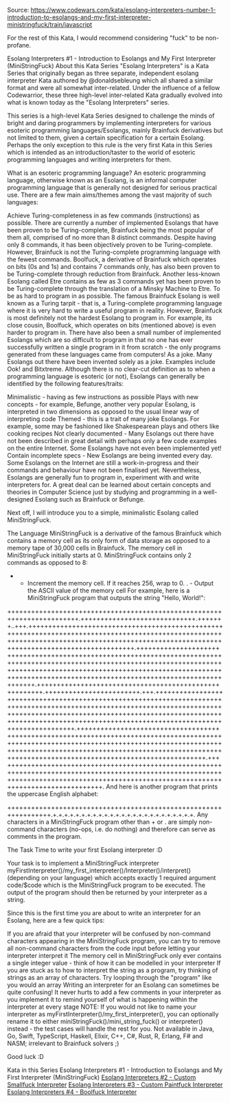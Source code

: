 Source: https://www.codewars.com/kata/esolang-interpreters-number-1-introduction-to-esolangs-and-my-first-interpreter-ministringfuck/train/javascript

For the rest of this Kata, I would recommend considering "fuck" to be non-profane.

Esolang Interpreters #1 - Introduction to Esolangs and My First Interpreter (MiniStringFuck)
About this Kata Series
"Esolang Interpreters" is a Kata Series that originally began as three separate, independent esolang interpreter Kata authored by @donaldsebleung which all shared a similar format and were all somewhat inter-related. Under the influence of a fellow Codewarrior, these three high-level inter-related Kata gradually evolved into what is known today as the "Esolang Interpreters" series.

This series is a high-level Kata Series designed to challenge the minds of bright and daring programmers by implementing interpreters for various esoteric programming languages/Esolangs, mainly Brainfuck derivatives but not limited to them, given a certain specification for a certain Esolang. Perhaps the only exception to this rule is the very first Kata in this Series which is intended as an introduction/taster to the world of esoteric programming languages and writing interpreters for them.

What is an esoteric programming language?
An esoteric programming language, otherwise known as an Esolang, is an informal computer programming language that is generally not designed for serious practical use. There are a few main aims/themes among the vast majority of such languages:

Achieve Turing-completeness in as few commands (instructions) as possible. There are currently a number of implemented Esolangs that have been proven to be Turing-complete, Brainfuck being the most popular of them all, comprised of no more than 8 distinct commands. Despite having only 8 commands, it has been objectively proven to be Turing-complete. However, Brainfuck is not the Turing-complete programming language with the fewest commands. Boolfuck, a derivative of Brainfuck which operates on bits (0s and 1s) and contains 7 commands only, has also been proven to be Turing-complete through reduction from Brainfuck. Another less-known Esolang called Etre contains as few as 3 commands yet has been proven to be Turing-complete through the translation of a Minsky Machine to Etre.
To be as hard to program in as possible. The famous Brainfuck Esolang is well known as a Turing tarpit - that is, a Turing-complete programming language where it is very hard to write a useful program in reality. However, Brainfuck is most definitely not the hardest Esolang to program in. For example, its close cousin, Boolfuck, which operates on bits (mentioned above) is even harder to program in. There have also been a small number of implemented Esolangs which are so difficult to program in that no one has ever successfully written a single program in it from scratch - the only programs generated from these languages came from computers!
As a joke. Many Esolangs out there have been invented solely as a joke. Examples include Ook! and Bitxtreme.
Although there is no clear-cut definition as to when a programming language is esoteric (or not), Esolangs can generally be identified by the following features/traits:

Minimalistic - having as few instructions as possible
Plays with new concepts - for example, Befunge, another very popular Esolang, is interpreted in two dimensions as opposed to the usual linear way of interpreting code
Themed - this is a trait of many joke Esolangs. For example, some may be fashioned like Shakespearean plays and others like cooking recipes
Not clearly documented - Many Esolangs out there have not been described in great detail with perhaps only a few code examples on the entire Internet. Some Esolangs have not even been implemented yet!
Contain incomplete specs - New Esolangs are being invented every day. Some Esolangs on the Internet are still a work-in-progress and their commands and behaviour have not been finalised yet.
Nevertheless, Esolangs are generally fun to program in, experiment with and write interpreters for. A great deal can be learned about certain concepts and theories in Computer Science just by studying and programming in a well-designed Esolang such as Brainfuck or Befunge.

Next off, I will introduce you to a simple, minimalistic Esolang called MiniStringFuck.

The Language
MiniStringFuck is a derivative of the famous Brainfuck which contains a memory cell as its only form of data storage as opposed to a memory tape of 30,000 cells in Brainfuck. The memory cell in MiniStringFuck initially starts at 0. MiniStringFuck contains only 2 commands as opposed to 8:

+ - Increment the memory cell. If it reaches 256, wrap to 0.
. - Output the ASCII value of the memory cell
For example, here is a MiniStringFuck program that outputs the string "Hello, World!":

++++++++++++++++++++++++++++++++++++++++++++++++++++++++++++++++++++++++.+++++++++++++++++++++++++++++.+++++++..+++.+++++++++++++++++++++++++++++++++++++++++++++++++++++++++++++++++++++++++++++++++++++++++++++++++++++++++++++++++++++++++++++++++++++++++++++++++++++++++++++++++++++++++++++++++++++++++++++.++++++++++++++++++++++++++++++++++++++++++++++++++++++++++++++++++++++++++++++++++++++++++++++++++++++++++++++++++++++++++++++++++++++++++++++++++++++++++++++++++++++++++++++++++++++++++++++++++++++++++++++++++++++++++++++++++++++++++++++++++++.+++++++++++++++++++++++++++++++++++++++++++++++++++++++.++++++++++++++++++++++++.+++.++++++++++++++++++++++++++++++++++++++++++++++++++++++++++++++++++++++++++++++++++++++++++++++++++++++++++++++++++++++++++++++++++++++++++++++++++++++++++++++++++++++++++++++++++++++++++++++++++++++++++++++++++++++++++++++++++++++++++++++++++++++++++.++++++++++++++++++++++++++++++++++++++++++++++++++++++++++++++++++++++++++++++++++++++++++++++++++++++++++++++++++++++++++++++++++++++++++++++++++++++++++++++++++++++++++++++++++++++++++++++++++++++++++++++++++++++++++++++++++++++++++++++++++++++++.+++++++++++++++++++++++++++++++++++++++++++++++++++++++++++++++++++++++++++++++++++++++++++++++++++++++++++++++++++++++++++++++++++++++++++++++++++++++++++++++++++++++++++++++++++++++++++++.
And here is another program that prints the uppercase English alphabet:

+++++++++++++++++++++++++++++++++++++++++++++++++++++++++++++++++.+.+.+.+.+.+.+.+.+.+.+.+.+.+.+.+.+.+.+.+.+.+.+.+.+.
Any characters in a MiniStringFuck program other than + or . are simply non-command characters (no-ops, i.e. do nothing) and therefore can serve as comments in the program.

The Task
Time to write your first Esolang interpreter :D

Your task is to implement a MiniStringFuck interpreter myFirstInterpreter()/my_first_interpreter()/Interpreter()/interpret() (depending on your language) which accepts exactly 1 required argument code/$code which is the MiniStringFuck program to be executed. The output of the program should then be returned by your interpreter as a string.

Since this is the first time you are about to write an interpreter for an Esolang, here are a few quick tips:

If you are afraid that your interpreter will be confused by non-command characters appearing in the MiniStringFuck program, you can try to remove all non-command characters from the code input before letting your interpreter interpret it
The memory cell in MiniStringFuck only ever contains a single integer value - think of how it can be modelled in your interpreter
If you are stuck as to how to interpret the string as a program, try thinking of strings as an array of characters. Try looping through the "program" like you would an array
Writing an interpreter for an Esolang can sometimes be quite confusing! It never hurts to add a few comments in your interpreter as you implement it to remind yourself of what is happening within the interpreter at every stage
NOTE: If you would not like to name your interpreter as myFirstInterpreter()/my_first_interpreter(), you can optionally rename it to either miniStringFuck()/mini_string_fuck() or interpreter() instead - the test cases will handle the rest for you. Not available in Java, Go, Swift, TypeScript, Haskell, Elixir, C++, C#, Rust, R, Erlang, F# and NASM; irrelevant to Brainfuck solvers ;)

Good luck :D

Kata in this Series
Esolang Interpreters #1 - Introduction to Esolangs and My First Interpreter (MiniStringFuck)
[Esolang Interpreters #2 - Custom Smallfuck Interpreter](http://codewars.com/kata/esolang-interpreters-number-2-custom-smallfuck-interpreter)
[Esolang Interpreters #3 - Custom Paintfuck Interpreter](http://codewars.com/kata/esolang-interpreters-number-3-custom-paintf-star-star-k-interpreter)
[Esolang Interpreters #4 - Boolfuck Interpreter](https://www.codewars.com/kata/esolang-interpreters-number-4-boolfuck-interpreter)